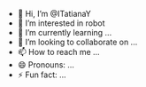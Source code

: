 - 👋 Hi, I’m @ITatianaY
- 👀 I’m interested in robot
- 🌱 I’m currently learning ...
- 💞️ I’m looking to collaborate on ...
- 📫 How to reach me ...
- 😄 Pronouns: ...
- ⚡ Fun fact: ...

<!---
ITatianaY/ITatianaY is a ✨ special ✨ repository because its `README.md` (this file) appears on your GitHub profile.
You can click the Preview link to take a look at your changes.
--->
